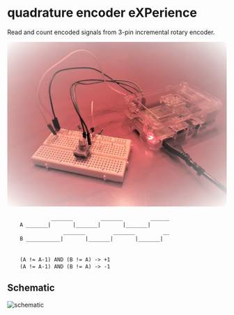 # quadrature encoder eXPerience
Read and count encoded signals from 3-pin incremental rotary encoder.

![image](experience-image.jpg)

                  _______         _______         ______
        A _______|       |_______|       |_______|
                      _______         _______         __      
        B ___________|       |_______|       |_______|  


        (A != A-1) AND (B != A) -> +1
        (A != A-1) AND (B != A) -> -1


## Schematic
![schematic](experience-schematic.jpg)
